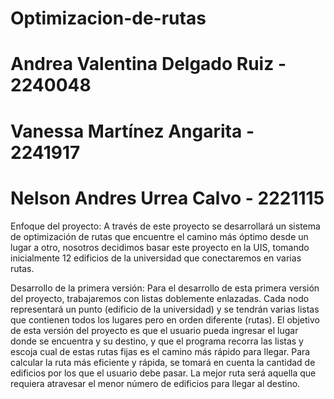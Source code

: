 # Optimizacion-de-rutas
# Andrea Valentina Delgado Ruiz - 2240048
# Vanessa Martínez Angarita - 2241917
# Nelson Andres Urrea Calvo - 2221115

Enfoque del proyecto:
A través de este proyecto se desarrollará un sistema de optimización de rutas que encuentre el
camino más óptimo desde un lugar a otro, nosotros decidimos basar este proyecto en la UIS,
tomando inicialmente 12 edificios de la universidad que conectaremos en varias rutas.

Desarrollo de la primera versión:
Para el desarrollo de esta primera versión del proyecto, trabajaremos con listas doblemente
enlazadas. Cada nodo representará un punto (edificio de la universidad) y se tendrán varias 
listas que contienen todos los lugares pero en orden diferente (rutas).
El objetivo de esta versión del proyecto es que el usuario pueda ingresar el lugar donde se
encuentra y su destino, y que el programa recorra las listas y escoja cual de estas rutas fijas es
el camino más rápido para llegar.
Para calcular la ruta más eficiente y rápida, se tomará en cuenta la cantidad de edificios por
los que el usuario debe pasar. La mejor ruta será aquella que requiera atravesar el menor
número de edificios para llegar al destino.

